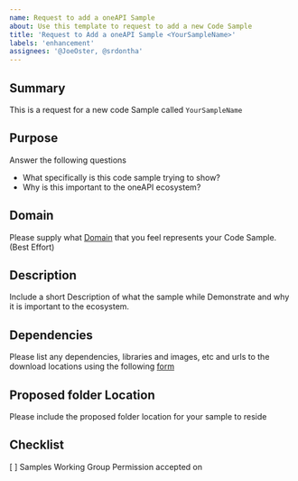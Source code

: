```yaml
---
name: Request to add a oneAPI Sample
about: Use this template to request to add a new Code Sample
title: 'Request to Add a oneAPI Sample <YourSampleName>'
labels: 'enhancement'
assignees: '@JoeOster, @srdontha'
---
```


## Summary
This is a request for a new code Sample called `YourSampleName`

## Purpose
Answer the following questions
* What specifically is this code sample trying to show?
* Why is this important to the oneAPI ecosystem?

## Domain
Please supply what [Domain](https://github.com/oneapi-src/oneAPI-samples/wiki/Reviewers-and-Domain-Experts) that you feel represents your Code Sample. (Best Effort)

## Description
Include a short Description of what the sample while Demonstrate and why it is important to the ecosystem.

## Dependencies
Please list any dependencies, libraries and images, etc and urls to the download locations using the following [form](https://teams.microsoft.com/l/file/576476E2-256A-4AF9-A1A9-9619A3DB9EB2?tenantId=46c98d88-e344-4ed4-8496-4ed7712e255d&fileType=pptx&objectUrl=https%3A%2F%2Fintel.sharepoint.com%2Fsites%2FOneAPICodeSamplesCommittee%2FShared%20Documents%2FGeneral%2FNewSample_Approval_Template_v0.7.pptx&baseUrl=https%3A%2F%2Fintel.sharepoint.com%2Fsites%2FOneAPICodeSamplesCommittee&serviceName=teams&threadId=19:d29358239f3343f2b26f0c13a47a478d@thread.skype&groupId=1bc67a43-c3a0-4246-98e2-21f851672b78)

## Proposed folder Location
Please include the proposed folder location for your sample to reside

## Checklist
[ ] Samples Working Group Permission accepted on <Insert Date>
